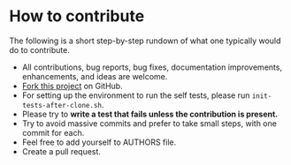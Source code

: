 # How to contribute

The following is a short step-by-step rundown of what one typically would do to contribute.
- All contributions, bug reports, bug fixes, documentation improvements, enhancements, and ideas are welcome.
- [Fork this project](https://github.com/gitpython-developers/GitPython/fork) on GitHub.
- For setting up the environment to run the self tests, please run `init-tests-after-clone.sh`.
- Please try to **write a test that fails unless the contribution is present.**
- Try to avoid massive commits and prefer to take small steps, with one commit for each.
- Feel free to add yourself to AUTHORS file.
- Create a pull request.
